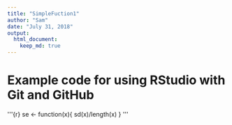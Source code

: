 ```yaml
---
title: "SimpleFuction1"
author: "Sam"
date: "July 31, 2018"
output: 
  html_document:
    keep_md: true
---
```


# Example code for using RStudio with Git and GitHub

'''{r}
se <- function(x){
  sd(x)/length(x)
}
'''
